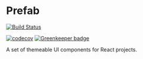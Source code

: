 # Prefab

[![Build Status](https://travis-ci.com/stephenvector/prefab.svg?branch=master)](https://travis-ci.com/stephenvector/prefab)

[![codecov](https://codecov.io/gh/stephenvector/prefab/branch/master/graph/badge.svg)](https://codecov.io/gh/stephenvector/prefab) [![Greenkeeper badge](https://badges.greenkeeper.io/stephenvector/prefab.svg)](https://greenkeeper.io/)

A set of themeable UI components for React projects.
